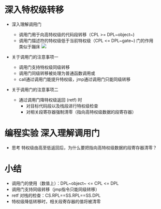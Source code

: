 # 深入特权级转移
- 深入理解调用门
    - 调用门用于向高特权级的代码段转移（CPL >= DPL~object~)
    - 调用门描述符的特权级低于当前特权级（CPL <= DPL~gate~)
    门的作用类似于蹦床
    ![](_v_images_/.png)

- 关于调用门的注意事项一
    - 调用门支持特权级同级转移
    - 调用门同级转移被处理为普通函数调用或
    - call通过调用门能提升特权级，jmp通过调用门只能同级转移

- 关于调用门的注意事项二
    - 通过调用门降特权级返回 (retf) 时
        - 对目标代码段以及栈段进行特权级检查
        - 对相关段寄存器强制清零（指向高特权级数据的段寄存器）

# 编程实验 深入理解调用门

- 思考
    特权级甶高至低返回后，为什么要把指向高特权级数据的段寄存器清零？

# 小结
- 调用门的使用（数值上）：DPL~object~ <= CPL <= DPL
- 调用门支持同级转移（jmp指令只能同级转移）
- retf 对栈的检查：CS.RPL==SS.RPL==SS.DPL
- 特权级降低转移时，相关段寄存器的值将被清零
